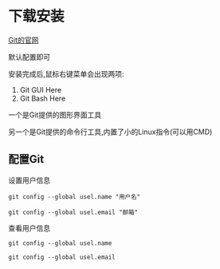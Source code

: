 # 下载安装

[Git的官网](https://git-scm.com/)

默认配置即可

安装完成后,鼠标右键菜单会出现两项:

1. Git GUI Here
2. Git Bash Here

一个是Git提供的图形界面工具

另一个是Git提供的命令行工具,内置了小的Linux指令(可以用CMD)

## 配置Git

设置用户信息

`git config --global usel.name "用户名"`

`git config --global usel.email "邮箱"`

查看用户信息

`git config --global usel.name`

`git config --global usel.email`